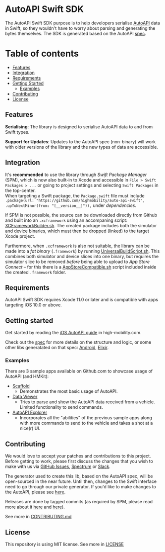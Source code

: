 # AutoAPI Swift SDK

The AutoAPI Swift SDK purpose is to help developers serialise [AutoAPI](https://high-mobility.com/learn/tutorials/getting-started/auto-api-guide/) data in Swift, so they wouldn't have to worry about parsing and generating the bytes themselves.
The SDK is generated based on the AutoAPI [spec](https://github.com/highmobility/auto-api).

Table of contents
=================
<!--ts-->
   * [Features](#features)
   * [Integration](#integration)
   * [Requirements](#requirements)
   * [Getting Started](#getting-started)
      * [Examples](#examples)
   * [Contributing](#contributing)
   * [License](#license)
<!--te-->


## Features

**Serialising**: The library is designed to serialise AutoAPI data to and from Swift types.

**Support for Updates**: Updates to the AutoAPI spec (non-binary) will work with older versions of the library and the new types of data are accessible.


## Integration

It's **recommended** to use the library through *Swift Package Manager* (SPM), which is now also built-in to Xcode and accessible in `File > Swift Packages > ...` or  going to project settings and selecting `Swift Packages` in the top-center.  
When targeting a Swift package, the `Package.swift` file must include `.package(url: "https://github.com/highmobility/auto-api-swift", .upToNextMinor(from: "[__version__]")),` under *dependencies*.  

If SPM is not possible, the source can be downloaded directly from Github
and built into an `.xcframework` using an accompaning script: [XCFrameworkBuilder.sh](https://github.com/highmobility/auto-api-swift/tree/master/Scripts/XCFrameworkBuilder.sh). The created package includes both the simulator and device binaries, which must then be dropped (linked) to the target Xcode project.

Furthermore, when `.xcframework` is also not suitable, the library can be made into a *fat binary* (`.framework`) by running [UniversalBuildScript.sh](https://github.com/highmobility/auto-api-swift/tree/master/Scripts/UniversalBuildScript.sh). This combines both simulator and device slices into one binary, but requires the simulator slice to be removed *before* being able to upload to *App Store Connect* – for this there is a [AppStoreCompatible.sh](https://github.com/highmobility/auto-api-swift/tree/master/Scripts/AppStoreCompatible.sh) script included inside the created `.framework` folder.


## Requirements

AutoAPI Swift SDK requires Xcode 11.0 or later and is compatible with apps targeting iOS 10.0 or above.


## Getting started

Get started by reading the [iOS AutoAPI guide](https://high-mobility.com/learn/documentation/mobile-sdks/ios/autoapi/) in high-mobility.com.  

Check out the [spec](https://github.com/highmobility/auto-api/tree/master/SPEC.md) for more details on the structure and logic, or some other libs generatated on that spec: [Android](https://github.com/highmobility/hm-java-auto-api), [Elixir](https://github.com/highmobility/hm-auto-api-elixir).  

### Examples

There are 3 sample apps available on Github.com to showcase usage of AutoAPI (and HMKit):

- [Scaffold](https://github.com/highmobility/hm-ios-scaffold) 
  - Demonstrates the most basic usage of AutoAPI.
- [Data Viewer](https://github.com/highmobility/hm-ios-data-viewer)
  -  Tries to parse and show the AutoAPI data received from a vehicle. Limited functionality to send commands.
- [AutoAPI Explorer](https://github.com/highmobility/hm-ios-auto-api-explorer)
  - Incorporates all the "abilities" of the previous sample apps along with more commands to send to the vehicle and takes a shot at a nice(r) UI.


## Contributing

We would love to accept your patches and contributions to this project. Before getting to work, please first discuss the changes that you wish to make with us via [GitHub Issues](https://github.com/highmobility/auto-api-swift/issues), [Spectrum](https://spectrum.chat/high-mobility/) or [Slack](https://slack.high-mobility.com/).

The generator used to create this lib, based on the AutoAPI spec, will be open-sourced in the near future. Until then, changes to the Swift interface need to go through our private generator. If you'd like to make changes to the AutoAPI, please see [here](https://github.com/highmobility/auto-api).

Releases are done by tagged commits (as required by SPM, please read more about it [here](https://swift.org/getting-started/#using-the-package-manager) and [here](https://github.com/apple/swift-package-manager/tree/master/Documentation)).

See more in [CONTRIBUTING.md](https://github.com/highmobility/auto-api-swift/tree/master/CONTRIBUTING.md)


## License

This repository is using MIT license. See more in [LICENSE](https://github.com/highmobility/auto-api-swift/blob/master/LICENSE)
